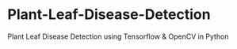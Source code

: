 # Plant-Leaf-Disease-Detection
Plant Leaf Disease Detection using Tensorflow &amp; OpenCV in Python
